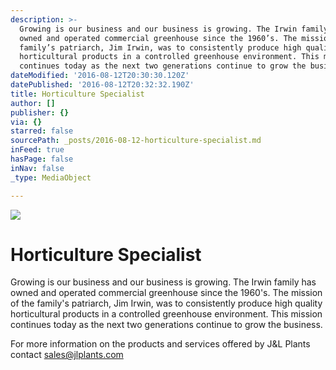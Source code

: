 ```yaml
---
description: >-
  Growing is our business and our business is growing. The Irwin family has
  owned and operated commercial greenhouse since the 1960’s. The mission of the
  family’s patriarch, Jim Irwin, was to consistently produce high quality
  horticultural products in a controlled greenhouse environment. This mission
  continues today as the next two generations continue to grow the business.
dateModified: '2016-08-12T20:30:30.120Z'
datePublished: '2016-08-12T20:32:32.190Z'
title: Horticulture Specialist
author: []
publisher: {}
via: {}
starred: false
sourcePath: _posts/2016-08-12-horticulture-specialist.md
inFeed: true
hasPage: false
inNav: false
_type: MediaObject

---
```

![](https://the-grid-user-content.s3-us-west-2.amazonaws.com/7098bb74-a77a-4ac0-a552-540ba2f711d3.jpg)

# Horticulture Specialist

Growing is our business and our business is growing. The Irwin family has owned and operated commercial greenhouse since the 1960's. The mission of the family's patriarch, Jim Irwin, was to consistently produce high quality horticultural products in a controlled greenhouse environment. This mission continues today as the next two generations continue to grow the business.

For more information on the products and services offered by J&L Plants contact sales@jlplants.com